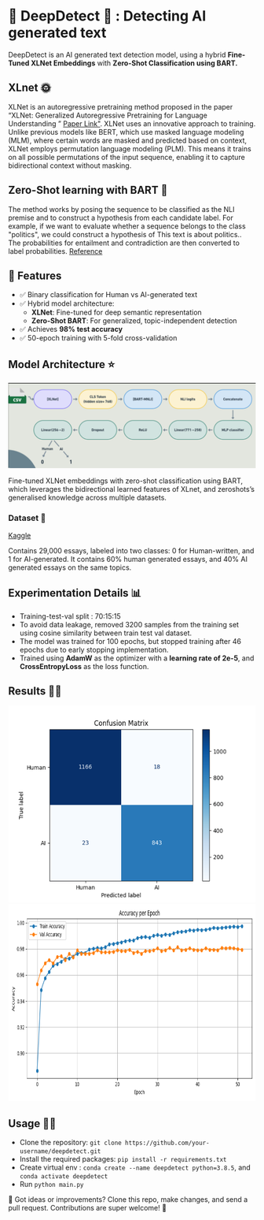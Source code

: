 # 🤖 DeepDetect 🤖 : Detecting AI generated text



DeepDetect is an AI generated text detection model, using a hybrid **Fine-Tuned XLNet Embeddings** with **Zero-Shot Classification using BART.** 

## XLnet 🌞

XLNet is an autoregressive pretraining method proposed in the paper “XLNet: Generalized Autoregressive Pretraining for Language Understanding ” [Paper Link"](https://arxiv.org/abs/1906.08237). XLNet uses an innovative approach to training. Unlike previous models like BERT, which use masked language modeling (MLM), where certain words are masked and predicted based on context, XLNet employs permutation language modeling (PLM). This means it trains on all possible permutations of the input sequence, enabling it to capture bidirectional context without masking. 

## Zero-Shot learning with BART 🎯

The method works by posing the sequence to be classified as the NLI premise and to construct a hypothesis from each candidate label. For example, if we want to evaluate whether a sequence belongs to the class "politics", we could construct a hypothesis of This text is about politics.. The probabilities for entailment and contradiction are then converted to label probabilities. [Reference](https://huggingface.co/facebook/bart-large-mnli)






## 📒 Features

- ✅ Binary classification for Human vs AI-generated text
- ✅ Hybrid model architecture:
  - **XLNet**: Fine-tuned for deep semantic representation
  - **Zero-Shot BART**: For generalized, topic-independent detection
- ✅ Achieves **98% test accuracy**
- ✅ 50-epoch training with 5-fold cross-validation

## Model Architecture ⭐

![Model Architecture](images/architecture.png)

Fine-tuned XLNet embeddings with zero-shot classification using BART, which leverages the bidirectional learned features of XLnet, and zeroshots’s generalised knowledge across multiple datasets.

### Dataset 📁

[Kaggle](https://www.kaggle.com/datasets/sunilthite/llm-detect-ai-generated-text-dataset) 

Contains 29,000 essays, labeled into two classes: 0 for Human-written, and 1 for AI-generated. It contains 60% human generated essays, and 40% AI generated essays on the same topics.

## Experimentation Details 📊

- Training-test-val split : 70:15:15 
- To avoid data leakage, removed 3200 samples from the training set using cosine similarity between train test val dataset.
- The model was trained for 100 epochs, but stopped training after 46 epochs due to early stopping implementation.  
- Trained using **AdamW** as the optimizer with a **learning rate of 2e-5**, and **CrossEntropyLoss** as the loss function.

## Results 🕵️‍♀️

<img src="images/confusion_matrix.png" alt="Confusion Matrix"  width="600" height="400"/>
<img src="images/accuracy_curve.png" alt="Model Train and Val Accuracy"  width="600" height="400"/>



## Usage 🧑‍💻

- Clone the repository: `git clone https://github.com/your-username/deepdetect.git`
- Install the required packages: `pip install -r requirements.txt`
- Create virtual env : `conda create --name deepdetect python=3.8.5`, and `conda activate deepdetect`
- Run `python main.py`


🙌 Got ideas or improvements? Clone this repo, make changes, and send a pull request. Contributions are super welcome! 💪

